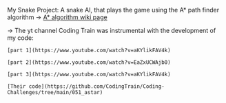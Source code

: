 My Snake Project:
  A snake AI, that plays the game using the A* path finder algorithm
-> [A* algorithm wiki page](https://en.wikipedia.org/wiki/A*_search_algorithm)

-> The yt channel Coding Train was instrumental with the development of my code:

    [part 1](https://www.youtube.com/watch?v=aKYlikFAV4k)
    
    [part 2](https://www.youtube.com/watch?v=EaZxUCWAjb0)
    
    [part 3](https://www.youtube.com/watch?v=aKYlikFAV4k)
    
    [Their code](https://github.com/CodingTrain/Coding-Challenges/tree/main/051_astar)
